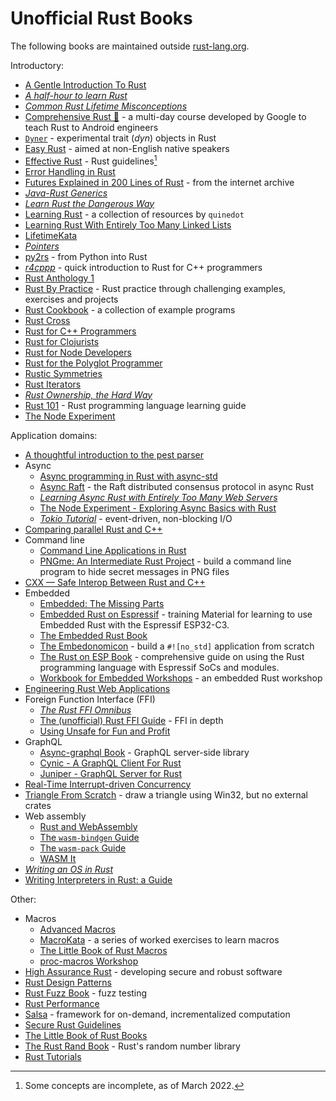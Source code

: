 # Unofficial Rust Books

The following books are maintained outside [rust-lang.org](https://www.rust-lang.org/).

Introductory:
* [A Gentle Introduction To Rust](https://stevedonovan.github.io/rust-gentle-intro/readme.html)
* [_A half-hour to learn Rust_](https://fasterthanli.me/articles/a-half-hour-to-learn-rust)
* [_Common Rust Lifetime Misconceptions_](https://github.com/pretzelhammer/rust-blog/blob/master/posts/common-rust-lifetime-misconceptions.md)
* [Comprehensive Rust 🦀](https://google.github.io/comprehensive-rust/) - a multi-day course developed by Google to teach Rust to Android engineers
* [`Dyner`](https://dyner.netlify.app/) - experimental trait (_dyn_) objects in Rust
* [Easy Rust](https://dhghomon.github.io/easy_rust/) - aimed at non-English native speakers
* [Effective Rust](https://www.lurklurk.org/effective-rust/) - Rust guidelines[^effectiverust]
* [Error Handling in Rust](https://nrc.github.io/error-docs/)
* [Futures Explained in 200 Lines of Rust](https://web.archive.org/web/20230324130904/https://cfsamson.github.io/books-futures-explained/) - from the internet archive
* [_Java-Rust Generics_](https://gist.github.com/Kimundi/8391398)
* [_Learn Rust the Dangerous Way_](http://cliffle.com/p/dangerust/)
* [Learning Rust](https://quinedot.github.io/rust-learning/index.html) - a collection of resources by `quinedot`
* [Learning Rust With Entirely Too Many Linked Lists](https://rust-unofficial.github.io/too-many-lists/)
* [LifetimeKata](https://tfpk.github.io/lifetimekata/)
* [_Pointers_](https://github.com/diwic/reffers-rs/blob/master/docs/Pointers.md)
* [py2rs](https://rochacbruno.github.io/py2rs/) - from Python into Rust
* [_r4cppp_](https://github.com/nrc/r4cppp/blob/master/hello-world.md) - quick introduction to Rust for C++ programmers
* [Rust Anthology 1](https://brson.github.io/rust-anthology/1/index.html)
* [Rust By Practice](https://practice.rs/) - Rust practice through challenging examples, exercises and projects
* [Rust Cookbook](https://rust-lang-nursery.github.io/rust-cookbook/) - a collection of example programs
* [Rust Cross](https://github.com/japaric/rust-cross#table-of-contents)
* [Rust for C++ Programmers](https://aminb.gitbooks.io/rust-for-c/content/index.html)
* [Rust for Clojurists](https://gist.github.com/oakes/4af1023b6c5162c6f8f0)
* [Rust for Node Developers](https://github.com/Mercateo/rust-for-node-developers/blob/master/setup/README.md)
* [Rust for the Polyglot Programmer](https://www.chiark.greenend.org.uk/~ianmdlvl/rust-polyglot/index.html)
* [Rustic Symmetries](https://github.com/kmcallister/rustic-symmetries/blob/master/README.md#rustic-symmetries)
* [Rust Iterators](https://github.com/rustomax/rust-iterators/#introduction)
* [_Rust Ownership, the Hard Way_](https://chrismorgan.info/blog/rust-ownership-the-hard-way/)
* [Rust 101](https://rust-lang.guide/) - Rust programming language learning guide
* [The Node Experiment](https://web.archive.org/web/20230125023131/https://cfsamson.github.io/book-exploring-async-basics/)


Application domains:
* [A thoughtful introduction to the pest parser](https://pest.rs/book/)
* Async
  * [Async programming in Rust with async-std](https://book.async.rs/introduction.html)
  * [Async Raft](https://async-raft.github.io/async-raft/) - the Raft distributed consensus protocol in async Rust
  * [_Learning Async Rust with Entirely Too Many Web Servers_](https://ibraheem.ca/posts/too-many-web-servers/)
  * [The Node Experiment - Exploring Async Basics with Rust](https://cfsamson.github.io/book-exploring-async-basics/)
  * [_Tokio Tutorial_](https://tokio.rs/tokio/tutorial) - event-driven, non-blocking I/O
* [Comparing parallel Rust and C++](https://parallel-rust-cpp.github.io/introduction.html)
* Command line
  * [Command Line Applications in Rust](https://rust-cli.github.io/book/index.html)
  * [PNGme: An Intermediate Rust Project](https://picklenerd.github.io/pngme_book/) - build a command line program to hide secret messages in PNG files
* [CXX — Safe Interop Between Rust and C++](https://cxx.rs)
* Embedded
  * [Embedded: The Missing Parts](https://emp.jamesmunns.com/)
  * [Embedded Rust on Espressif](https://esp-rs.github.io/std-training/) - training Material for learning to use Embedded Rust with the Espressif ESP32-C3.
  * [The Embedded Rust Book](https://rust-embedded.github.io/book/)
  * [The Embedonomicon](https://docs.rust-embedded.org/embedonomicon/) - build a `#![no_std]` application from scratch
  * [The Rust on ESP Book](https://esp-rs.github.io/book/) - comprehensive guide on using the Rust programming language with Espressif SoCs and modules.
  * [Workbook for Embedded Workshops](https://embedded-trainings.ferrous-systems.com/preparations.html) - an embedded Rust workshop
* [Engineering Rust Web Applications](https://erwabook.com/)
* Foreign Function Interface (FFI)
  * [_The Rust FFI Omnibus_](http://jakegoulding.com/rust-ffi-omnibus/)
  * [The (unofficial) Rust FFI Guide](https://michael-f-bryan.github.io/rust-ffi-guide/) - FFI in depth
  * [Using Unsafe for Fun and Profit](https://michael-f-bryan.github.io/rust-ffi-guide/)
* GraphQL
  * [Async-graphql Book](https://async-graphql.github.io/async-graphql/en/index.html) - GraphQL server-side library
  * [Cynic - A GraphQL Client For Rust](https://cynic-rs.dev/)
  * [Juniper - GraphQL Server for Rust](https://graphql-rust.github.io/)
* [Real-Time Interrupt-driven Concurrency](https://rtic.rs/)
* [Triangle From Scratch](https://rust-tutorials.github.io/triangle-from-scratch/) - draw a triangle using Win32, but no external crates
* Web assembly
  * [Rust and WebAssembly](https://rustwasm.github.io/docs/book/)
  * [The `wasm-bindgen` Guide](https://rustwasm.github.io/docs/wasm-bindgen/)
  * [The `wasm-pack` Guide](https://rustwasm.github.io/docs/wasm-pack/)
  * [WASM It](https://azriel.im/wasm_it/)
* [_Writing an OS in Rust_](https://os.phil-opp.com/)
* [Writing Interpreters in Rust: a Guide](https://rust-hosted-langs.github.io/book/introduction.html)

Other:
* Macros
  * [Advanced Macros](https://www.cs.brandeis.edu/~cs146a/rust/doc-02-21-2015/book/advanced-macros.html)
  * [MacroKata](https://tfpk.github.io/macrokata/) - a series of worked exercises to learn macros
  * [The Little Book of Rust Macros](https://veykril.github.io/tlborm/)
  * [proc-macros Workshop](https://github.com/dtolnay/proc-macro-workshop#suggested-prerequisites)
* [High Assurance Rust](https://highassurance.rs/) - developing secure and robust software
* [Rust Design Patterns](https://rust-unofficial.github.io/patterns/)
* [Rust Fuzz Book](https://rust-fuzz.github.io/book/) - fuzz testing
* [Rust Performance](https://nnethercote.github.io/perf-book/)
* [Salsa](https://salsa-rs.github.io/salsa/) - framework for on-demand, incrementalized computation
* [Secure Rust Guidelines](https://anssi-fr.github.io/rust-guide/)
* [The Little Book of Rust Books](https://lborb.github.io/book/)
* [The Rust Rand Book](https://rust-random.github.io/book/) - Rust's random number library
* [Rust Tutorials](https://zicklag.github.io/rust-tutorials/overview.html)

[^effectiverust]: Some concepts are incomplete, as of March 2022.
